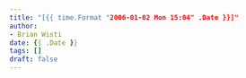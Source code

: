 ```yaml
---
title: "[{{ time.Format "2006-01-02 Mon 15:04" .Date }}]"
author:
- Brian Wisti
date: {{ .Date }}
tags: []
draft: false
---
```

